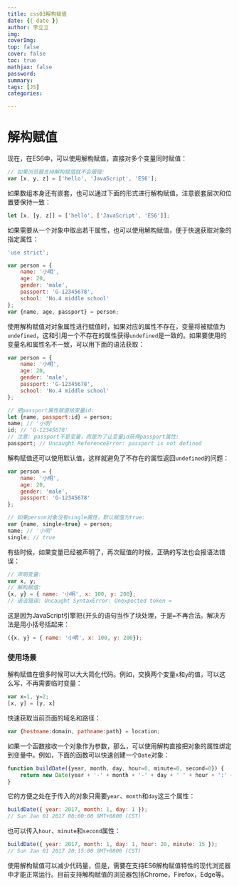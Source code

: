 ```yaml
---
title: css03解构赋值
date: {{ date }}
author: 李立立
img:
coverImg:
top: false
cover: false
toc: true
mathjax: false
password:
summary:
tags: [JS]
categories:

---
```


# 解构赋值

现在，在ES6中，可以使用解构赋值，直接对多个变量同时赋值：

```js
// 如果浏览器支持解构赋值就不会报错:
var [x, y, z] = ['hello', 'JavaScript', 'ES6'];
```

如果数组本身还有嵌套，也可以通过下面的形式进行解构赋值，注意嵌套层次和位置要保持一致：

```js
let [x, [y, z]] = ['hello', ['JavaScript', 'ES6']];
```

如果需要从一个对象中取出若干属性，也可以使用解构赋值，便于快速获取对象的指定属性：

```js
'use strict';

var person = {
    name: '小明',
    age: 20,
    gender: 'male',
    passport: 'G-12345678',
    school: 'No.4 middle school'
};
var {name, age, passport} = person;
```

使用解构赋值对对象属性进行赋值时，如果对应的属性不存在，变量将被赋值为`undefined`，这和引用一个不存在的属性获得`undefined`是一致的。如果要使用的变量名和属性名不一致，可以用下面的语法获取：

```js
var person = {
    name: '小明',
    age: 20,
    gender: 'male',
    passport: 'G-12345678',
    school: 'No.4 middle school'
};

// 把passport属性赋值给变量id:
let {name, passport:id} = person;
name; // '小明'
id; // 'G-12345678'
// 注意: passport不是变量，而是为了让变量id获得passport属性:
passport; // Uncaught ReferenceError: passport is not defined
```

解构赋值还可以使用默认值，这样就避免了不存在的属性返回`undefined`的问题：

```js
var person = {
    name: '小明',
    age: 20,
    gender: 'male',
    passport: 'G-12345678'
};

// 如果person对象没有single属性，默认赋值为true:
var {name, single=true} = person;
name; // '小明'
single; // true
```

有些时候，如果变量已经被声明了，再次赋值的时候，正确的写法也会报语法错误：

```js
// 声明变量:
var x, y;
// 解构赋值:
{x, y} = { name: '小明', x: 100, y: 200};
// 语法错误: Uncaught SyntaxError: Unexpected token =
```

这是因为JavaScript引擎把`{`开头的语句当作了块处理，于是`=`不再合法。解决方法是用小括号括起来：

```js
({x, y} = { name: '小明', x: 100, y: 200});
```

### 使用场景

解构赋值在很多时候可以大大简化代码。例如，交换两个变量`x`和`y`的值，可以这么写，不再需要临时变量：

```js
var x=1, y=2;
[x, y] = [y, x]
```

快速获取当前页面的域名和路径：

```js
var {hostname:domain, pathname:path} = location;
```

如果一个函数接收一个对象作为参数，那么，可以使用解构直接把对象的属性绑定到变量中。例如，下面的函数可以快速创建一个`Date`对象：

```js
function buildDate({year, month, day, hour=0, minute=0, second=0}) {
    return new Date(year + '-' + month + '-' + day + ' ' + hour + ':' + minute + ':' + second);
}
```

它的方便之处在于传入的对象只需要`year`、`month`和`day`这三个属性：

```js
buildDate({ year: 2017, month: 1, day: 1 });
// Sun Jan 01 2017 00:00:00 GMT+0800 (CST)
```

也可以传入`hour`、`minute`和`second`属性：

```js
buildDate({ year: 2017, month: 1, day: 1, hour: 20, minute: 15 });
// Sun Jan 01 2017 20:15:00 GMT+0800 (CST)
```

使用解构赋值可以减少代码量，但是，需要在支持ES6解构赋值特性的现代浏览器中才能正常运行。目前支持解构赋值的浏览器包括Chrome，Firefox，Edge等。

